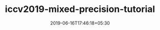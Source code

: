 ---
title: "iccv2019-mixed-precision-tutorial"
date: 2019-06-16T17:46:18+05:30
type: "organisations"
org_name: "NVIDIA Research Projects"
repo_desc: "NA"
repo_link: https://github.com/NVlabs/iccv2019-mixed-precision-tutorial


---